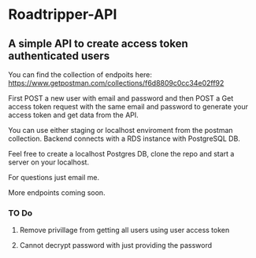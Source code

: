 # Roadtripper-API

## A simple API to create access token authenticated users
You can find the collection of endpoits here: https://www.getpostman.com/collections/f6d8809c0cc34e02ff92

First POST a new user with email and password and then POST a Get access token request with the same email and password to generate your access token and get data from the API.

You can use either staging or localhost enviroment from the postman collection.
Backend connects with a RDS instance with PostgreSQL DB.

Feel free to create a localhost Postgres DB, clone the repo and start a server on your localhost.

For questions just email me.

More endpoints coming soon.

### TO Do
1. Remove privillage from getting all users using user access token

2. Cannot decrypt password with just providing the password